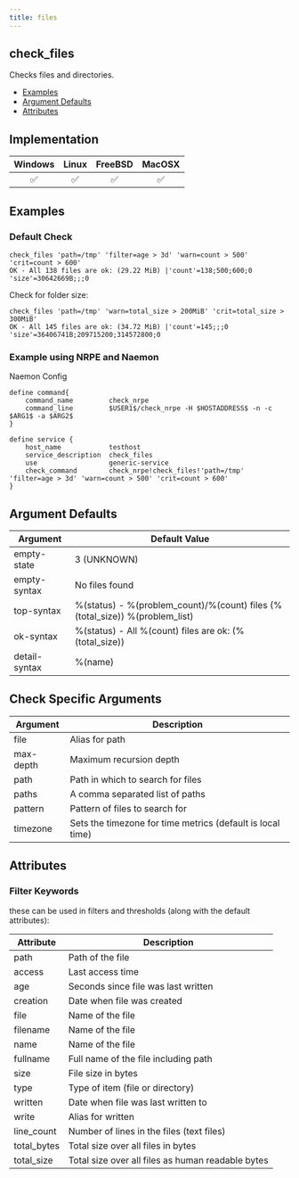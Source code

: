 ```yaml
---
title: files
---
```


## check_files

Checks files and directories.

- [Examples](#examples)
- [Argument Defaults](#argument-defaults)
- [Attributes](#attributes)

## Implementation

| Windows            | Linux              | FreeBSD            | MacOSX             |
|:------------------:|:------------------:|:------------------:|:------------------:|
| :white_check_mark: | :white_check_mark: | :white_check_mark: | :white_check_mark: |

## Examples

### Default Check

    check_files 'path=/tmp' 'filter=age > 3d' 'warn=count > 500' 'crit=count > 600'
    OK - All 138 files are ok: (29.22 MiB) |'count'=138;500;600;0 'size'=30642669B;;;0

Check for folder size:

    check_files 'path=/tmp' 'warn=total_size > 200MiB' 'crit=total_size > 300MiB'
    OK - All 145 files are ok: (34.72 MiB) |'count'=145;;;0 'size'=36406741B;209715200;314572800;0

### Example using NRPE and Naemon

Naemon Config

    define command{
        command_name         check_nrpe
        command_line         $USER1$/check_nrpe -H $HOSTADDRESS$ -n -c $ARG1$ -a $ARG2$
    }

    define service {
        host_name            testhost
        service_description  check_files
        use                  generic-service
        check_command        check_nrpe!check_files!'path=/tmp' 'filter=age > 3d' 'warn=count > 500' 'crit=count > 600'
    }

## Argument Defaults

| Argument      | Default Value                                                               |
| ------------- | --------------------------------------------------------------------------- |
| empty-state   | 3 (UNKNOWN)                                                                 |
| empty-syntax  | No files found                                                              |
| top-syntax    | %(status) - %(problem_count)/%(count) files (%(total_size)) %(problem_list) |
| ok-syntax     | %(status) - All %(count) files are ok: (%(total_size))                      |
| detail-syntax | %(name)                                                                     |

## Check Specific Arguments

| Argument  | Description                                                |
| --------- | ---------------------------------------------------------- |
| file      | Alias for path                                             |
| max-depth | Maximum recursion depth                                    |
| path      | Path in which to search for files                          |
| paths     | A comma separated list of paths                            |
| pattern   | Pattern of files to search for                             |
| timezone  | Sets the timezone for time metrics (default is local time) |

## Attributes

### Filter Keywords

these can be used in filters and thresholds (along with the default attributes):

| Attribute   | Description                                       |
| ----------- | ------------------------------------------------- |
| path        | Path of the file                                  |
| access      | Last access time                                  |
| age         | Seconds since file was last written               |
| creation    | Date when file was created                        |
| file        | Name of the file                                  |
| filename    | Name of the file                                  |
| name        | Name of the file                                  |
| fullname    | Full name of the file including path              |
| size        | File size in bytes                                |
| type        | Type of item (file or directory)                  |
| written     | Date when file was last written to                |
| write       | Alias for written                                 |
| line_count  | Number of lines in the files (text files)         |
| total_bytes | Total size over all files in bytes                |
| total_size  | Total size over all files as human readable bytes |
